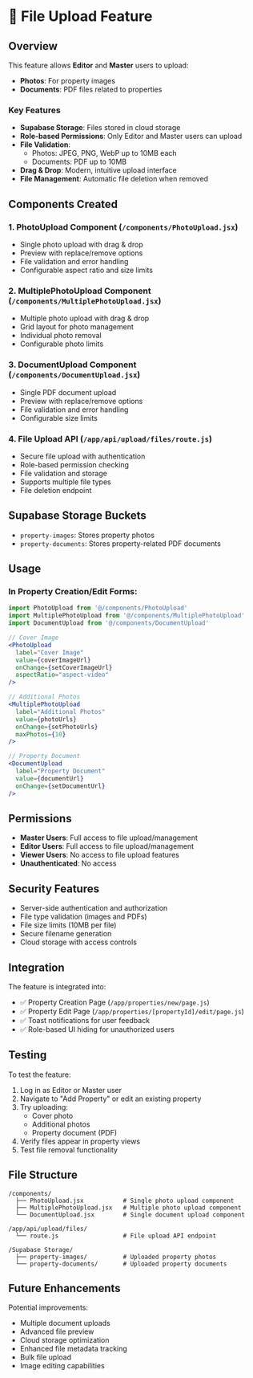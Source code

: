 # 📸 File Upload Feature

## Overview

This feature allows **Editor** and **Master** users to upload:
- **Photos**: For property images
- **Documents**: PDF files related to properties

### Key Features
- **Supabase Storage**: Files stored in cloud storage
- **Role-based Permissions**: Only Editor and Master users can upload
- **File Validation**: 
  - Photos: JPEG, PNG, WebP up to 10MB each
  - Documents: PDF up to 10MB
- **Drag & Drop**: Modern, intuitive upload interface
- **File Management**: Automatic file deletion when removed

## Components Created

### 1. PhotoUpload Component (`/components/PhotoUpload.jsx`)
- Single photo upload with drag & drop
- Preview with replace/remove options
- File validation and error handling
- Configurable aspect ratio and size limits

### 2. MultiplePhotoUpload Component (`/components/MultiplePhotoUpload.jsx`)
- Multiple photo upload with drag & drop
- Grid layout for photo management
- Individual photo removal
- Configurable photo limits

### 3. DocumentUpload Component (`/components/DocumentUpload.jsx`)
- Single PDF document upload
- Preview with replace/remove options
- File validation and error handling
- Configurable size limits

### 4. File Upload API (`/app/api/upload/files/route.js`)
- Secure file upload with authentication
- Role-based permission checking
- File validation and storage
- Supports multiple file types
- File deletion endpoint

## Supabase Storage Buckets

- `property-images`: Stores property photos
- `property-documents`: Stores property-related PDF documents

## Usage

### In Property Creation/Edit Forms:

```jsx
import PhotoUpload from '@/components/PhotoUpload'
import MultiplePhotoUpload from '@/components/MultiplePhotoUpload'
import DocumentUpload from '@/components/DocumentUpload'

// Cover Image
<PhotoUpload
  label="Cover Image"
  value={coverImageUrl}
  onChange={setCoverImageUrl}
  aspectRatio="aspect-video"
/>

// Additional Photos
<MultiplePhotoUpload
  label="Additional Photos"
  value={photoUrls}
  onChange={setPhotoUrls}
  maxPhotos={10}
/>

// Property Document
<DocumentUpload
  label="Property Document"
  value={documentUrl}
  onChange={setDocumentUrl}
/>
```

## Permissions

- **Master Users**: Full access to file upload/management
- **Editor Users**: Full access to file upload/management  
- **Viewer Users**: No access to file upload features
- **Unauthenticated**: No access

## Security Features

- Server-side authentication and authorization
- File type validation (images and PDFs)
- File size limits (10MB per file)
- Secure filename generation
- Cloud storage with access controls

## Integration

The feature is integrated into:
- ✅ Property Creation Page (`/app/properties/new/page.js`)
- ✅ Property Edit Page (`/app/properties/[propertyId]/edit/page.js`)
- ✅ Toast notifications for user feedback
- ✅ Role-based UI hiding for unauthorized users

## Testing

To test the feature:

1. Log in as Editor or Master user
2. Navigate to "Add Property" or edit an existing property
3. Try uploading:
   - Cover photo
   - Additional photos
   - Property document (PDF)
4. Verify files appear in property views
5. Test file removal functionality

## File Structure

```
/components/
  ├── PhotoUpload.jsx           # Single photo upload component
  ├── MultiplePhotoUpload.jsx   # Multiple photo upload component
  └── DocumentUpload.jsx        # Single document upload component

/app/api/upload/files/
  └── route.js                  # File upload API endpoint

/Supabase Storage/
  ├── property-images/          # Uploaded property photos
  └── property-documents/       # Uploaded property documents
```

## Future Enhancements

Potential improvements:
- Multiple document uploads
- Advanced file preview
- Cloud storage optimization
- Enhanced file metadata tracking
- Bulk file upload
- Image editing capabilities
